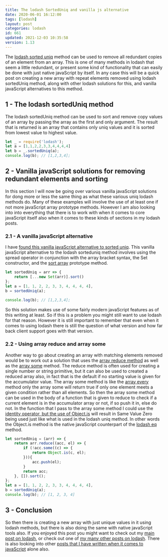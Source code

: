 ```yaml
---
title: The lodash SortedUniq and vanilla js alternative
date: 2020-06-01 16:12:00
tags: [lodash]
layout: post
categories: lodash
id: 661
updated: 2021-12-03 10:35:58
version: 1.13
---
```


The [lodash sorted uniq](https://lodash.com/docs/4.17.15#sortedUniq) method can be used to remove all redundant copies of an element from an array. This is one of many methods in lodash that seem a little redundant, or present some kind of functionality that can easily be done with just native javaScript by itself. In any case this will be a quick post on creating a new array with repeat elements removed using lodash sortedUniq method, along with other lodash solutions for this, and vanilla javaScript alternatives to this method.

<!-- more -->

## 1 - The lodash sortedUniq method

The lodash sortedUniq method can be used to sort and remove copy values of an array by passing the array as the first and only argument. The result that is returned is an array that contains only uniq values and it is sorted from lowest value to highest value.

```js
let _ = require('lodash');
let a = [1,1,2,2,3,3,4,4,4,4]
let b = _.sortedUniq(a);
console.log(b); // [1,2,3,4];
```

## 2 - Vanilla javaScript solutions for removing redundant elements and sorting

In this section I will now be going over various vanilla javaScript solutions for dong more or less the same thing as what these various uniq lodash methods do. Many of these examples will involve the use of at least one if not more javaScript array prototype methods. However I am also looking into into everything that there is to work with when it comes to core javaScript itself also when it comes to these kinds of sections in my lodash posts.

### 2.1 - A vanilla javaScript alternative

I have [found this vanilla javaScript alternative to sorted uniq](https://youmightnotneed.com/lodash/#sortedUniq). This vanilla javaScript alternative to the lodash sorteduniq method involves using the spread operator in conjunction with the array bracket syntax, the Set constructor, and the [sort array](/2019/12/02/js-array-sort/) prototype method.

```js
let sortedUniq = arr => {
    return [...new Set(arr)].sort()
};
let a = [1, 1, 2, 2, 3, 3, 4, 4, 4, 4],
b = sortedUniq(a);
 
console.log(b); // [1,2,3,4];
```

So this solution makes use of some fairly modern javaScript features as of this writing at least. So if this is a problem you might still want to use lodash for that reason. However it is still important to remember that even when it comes to using lodash there is still the question of what version and how far back client support goes with that version.

### 2.2 - Using array reduce and array some

Another way to go about creating an array with matching elements removed would be to work out a solution that uses the [array reduce method](/2021/07/13/js-array-reduce/) as well as the [array some](https://developer.mozilla.org/en-US/docs/Web/JavaScript/Reference/Global_Objects/Array/some) method. The reduce method is often used for creating a single number or string primitive, but it can also be used to created a reduced array also, in fact that is the default if no starting value is given for the accumulator value. The array some method is like the [array every](/2021/07/12/js-array-every/) method only the array some will return true if only one element meets a given condition rather than all elements. So then the array some method can be used in the body of a function that is given to reduce to check if a current element is in the accumulator array or not, if so push it in, else do not. In the function that I pass to the array some method I could use the [identity operator, but the use of Object.is](/2019/02/06/js-javascript-equals/) will result in Same Value Zero being used just like what is used in the lodash uniq method. In other words the Object.is method is the native javaScript counterpart of the [lodash eq](/2019/12/04/lodash_eq) method.

```js
let sortedUniq = (arr) => {
    return arr.reduce((acc, el) => {
        if (!acc.some((c) => {
            return Object.is(c, el);
        })){
            acc.push(el);
        }
        return acc;
    }, []).sort();
};
let a = [1, 1, 2, 2, 3, 3, 4, 4, 4, 4],
b = sortedUniq(a);
console.log(b); // [1, 2, 3, 4]
```

## 3 - Conclusion

So then there is creating a new array with just unique values in it using lodash methods, but there is also doing the same with native javaScript tools also. If you enjoyed this post you might want to check out my [main post on lodash](/2019/02/15/lodash/), or check out one of [my many other posts on lodash](/categories/lodash). There is also looking into other [posts that I have written when it comes to javaScript](/categories/js/) alone also.

